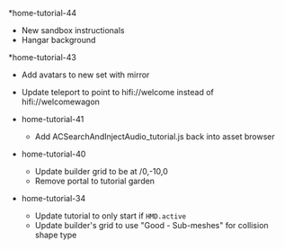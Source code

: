   *home-tutorial-44
   * New sandbox instructionals
   * Hangar background 
   
  *home-tutorial-43
   * Add avatars to new set with mirror
   * Update teleport to point to hifi://welcome instead of hifi://welcomewagon
  
  * home-tutorial-41
  	* Add ACSearchAndInjectAudio_tutorial.js back into asset browser
  
  * home-tutorial-40
    * Update builder grid to be at /0,-10,0
    * Remove portal to tutorial garden

  * home-tutorial-34
    * Update tutorial to only start if `HMD.active`
    * Update builder's grid to use "Good - Sub-meshes" for collision shape type

